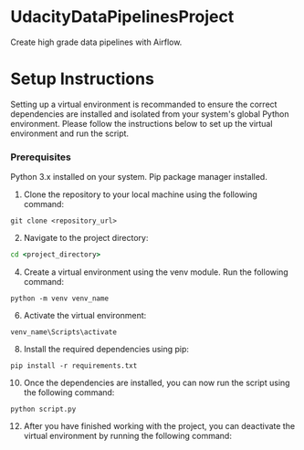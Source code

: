 # UdacityDataPipelinesProject
Create high grade data pipelines with Airflow. 

# Setup Instructions

Setting up a virtual environment is recommanded to ensure the correct dependencies are installed and isolated from your system's global Python environment. Please follow the instructions below to set up the virtual environment and run the script.

### Prerequisites
Python 3.x installed on your system.
Pip package manager installed.

1. Clone the repository to your local machine using the following command:

``` 
git clone <repository_url>
```

2. Navigate to the project directory:

```cmd
cd <project_directory>
```


4. Create a virtual environment using the venv module. Run the following command:

```
python -m venv venv_name

```

6. Activate the virtual environment:

```
venv_name\Scripts\activate

```

8. Install the required dependencies using pip:

```
pip install -r requirements.txt

```

10. Once the dependencies are installed, you can now run the script using the following command:

```
python script.py

```

12. After you have finished working with the project, you can deactivate the virtual environment by running the following command:






